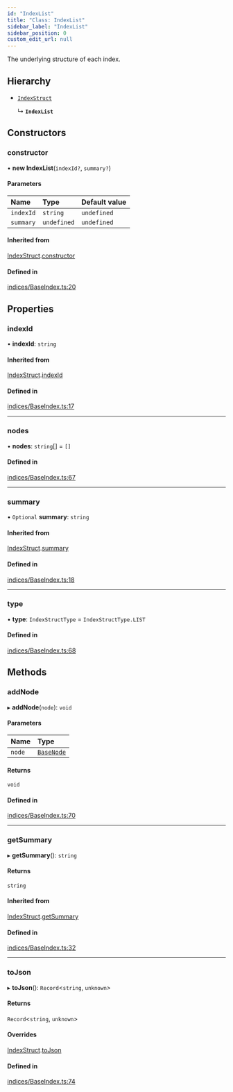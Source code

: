 ```yaml
---
id: "IndexList"
title: "Class: IndexList"
sidebar_label: "IndexList"
sidebar_position: 0
custom_edit_url: null
---
```


The underlying structure of each index.

## Hierarchy

- [`IndexStruct`](IndexStruct.md)

  ↳ **`IndexList`**

## Constructors

### constructor

• **new IndexList**(`indexId?`, `summary?`)

#### Parameters

| Name | Type | Default value |
| :------ | :------ | :------ |
| `indexId` | `string` | `undefined` |
| `summary` | `undefined` | `undefined` |

#### Inherited from

[IndexStruct](IndexStruct.md).[constructor](IndexStruct.md#constructor)

#### Defined in

[indices/BaseIndex.ts:20](https://github.com/run-llama/LlamaIndexTS/blob/79a7212/packages/core/src/indices/BaseIndex.ts#L20)

## Properties

### indexId

• **indexId**: `string`

#### Inherited from

[IndexStruct](IndexStruct.md).[indexId](IndexStruct.md#indexid)

#### Defined in

[indices/BaseIndex.ts:17](https://github.com/run-llama/LlamaIndexTS/blob/79a7212/packages/core/src/indices/BaseIndex.ts#L17)

___

### nodes

• **nodes**: `string`[] = `[]`

#### Defined in

[indices/BaseIndex.ts:67](https://github.com/run-llama/LlamaIndexTS/blob/79a7212/packages/core/src/indices/BaseIndex.ts#L67)

___

### summary

• `Optional` **summary**: `string`

#### Inherited from

[IndexStruct](IndexStruct.md).[summary](IndexStruct.md#summary)

#### Defined in

[indices/BaseIndex.ts:18](https://github.com/run-llama/LlamaIndexTS/blob/79a7212/packages/core/src/indices/BaseIndex.ts#L18)

___

### type

• **type**: `IndexStructType` = `IndexStructType.LIST`

#### Defined in

[indices/BaseIndex.ts:68](https://github.com/run-llama/LlamaIndexTS/blob/79a7212/packages/core/src/indices/BaseIndex.ts#L68)

## Methods

### addNode

▸ **addNode**(`node`): `void`

#### Parameters

| Name | Type |
| :------ | :------ |
| `node` | [`BaseNode`](BaseNode.md) |

#### Returns

`void`

#### Defined in

[indices/BaseIndex.ts:70](https://github.com/run-llama/LlamaIndexTS/blob/79a7212/packages/core/src/indices/BaseIndex.ts#L70)

___

### getSummary

▸ **getSummary**(): `string`

#### Returns

`string`

#### Inherited from

[IndexStruct](IndexStruct.md).[getSummary](IndexStruct.md#getsummary)

#### Defined in

[indices/BaseIndex.ts:32](https://github.com/run-llama/LlamaIndexTS/blob/79a7212/packages/core/src/indices/BaseIndex.ts#L32)

___

### toJson

▸ **toJson**(): `Record`<`string`, `unknown`\>

#### Returns

`Record`<`string`, `unknown`\>

#### Overrides

[IndexStruct](IndexStruct.md).[toJson](IndexStruct.md#tojson)

#### Defined in

[indices/BaseIndex.ts:74](https://github.com/run-llama/LlamaIndexTS/blob/79a7212/packages/core/src/indices/BaseIndex.ts#L74)
